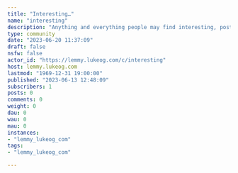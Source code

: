 ```yaml
---
title: "Interesting…" 
name: "interesting"
description: "Anything and everything people may find interesting, post it here!"
type: community
date: "2023-06-20 11:37:09"
draft: false
nsfw: false
actor_id: "https://lemmy.lukeog.com/c/interesting"
host: lemmy.lukeog.com
lastmod: "1969-12-31 19:00:00"
published: "2023-06-13 12:48:09"
subscribers: 1
posts: 0
comments: 0
weight: 0
dau: 0
wau: 0
mau: 0
instances:
- "lemmy_lukeog_com"
tags: 
- "lemmy_lukeog_com"

---
```

